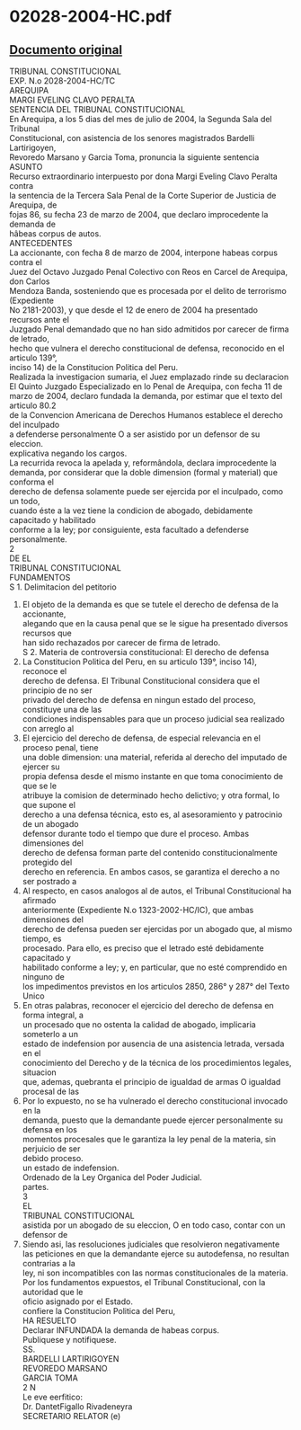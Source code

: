 
02028-2004-HC.pdf
=================
  
[Documento original](https://tc.gob.pe/jurisprudencia/2005/02028-2004-HC.pdf)  
---  
TRIBUNAL CONSTITUCIONAL  
EXP. N.o 2028-2004-HC/TC  
AREQUIPA  
MARGI EVELING CLAVO PERALTA  
SENTENCIA DEL TRIBUNAL CONSTITUCIONAL  
En Arequipa, a los 5 dias del mes de julio de 2004, la Segunda Sala del Tribunal  
Constitucional, con asistencia de los senores magistrados Bardelli Lartirigoyen,  
Revoredo Marsano y Garcia Toma, pronuncia la siguiente sentencia  
ASUNTO  
Recurso extraordinario interpuesto por dona Margi Eveling Clavo Peralta contra  
la sentencia de la Tercera Sala Penal de la Corte Superior de Justicia de Arequipa, de  
fojas 86, su fecha 23 de marzo de 2004, que declaro improcedente la demanda de  
hâbeas corpus de autos.  
ANTECEDENTES  
La accionante, con fecha 8 de marzo de 2004, interpone habeas corpus contra el  
Juez del Octavo Juzgado Penal Colectivo con Reos en Carcel de Arequipa, don Carlos  
Mendoza Banda, sosteniendo que es procesada por el delito de terrorismo (Expediente  
No 2181-2003), y que desde el 12 de enero de 2004 ha presentado recursos ante el  
Juzgado Penal demandado que no han sido admitidos por carecer de firma de letrado,  
hecho que vulnera el derecho constitucional de defensa, reconocido en el articulo 139°,  
inciso 14) de la Constitucion Politica del Peru.  
Realizada la investigacion sumaria, el Juez emplazado rinde su declaracion  
El Quinto Juzgado Especializado en lo Penal de Arequipa, con fecha 11 de  
marzo de 2004, declaro fundada la demanda, por estimar que el texto del articulo 80.2  
de la Convencion Americana de Derechos Humanos establece el derecho del inculpado  
a defenderse personalmente O a ser asistido por un defensor de su eleccion.  
explicativa negando los cargos.  
La recurrida revoca la apelada y, reformândola, declara improcedente la  
demanda, por considerar que la doble dimension (formal y material) que conforma el  
derecho de defensa solamente puede ser ejercida por el inculpado, como un todo,  
cuando éste a la vez tiene la condicion de abogado, debidamente capacitado y habilitado  
conforme a la ley; por consiguiente, esta facultado a defenderse personalmente.  
2  
DE EL  
TRIBUNAL CONSTITUCIONAL  
FUNDAMENTOS  
S 1. Delimitacion del petitorio  
1. El objeto de la demanda es que se tutele el derecho de defensa de la accionante,  
alegando que en la causa penal que se le sigue ha presentado diversos recursos que  
han sido rechazados por carecer de firma de letrado.  
S 2. Materia de controversia constitucional: El derecho de defensa  
2. La Constitucion Politica del Peru, en su articulo 139°, inciso 14), reconoce el  
derecho de defensa. El Tribunal Constitucional considera que el principio de no ser  
privado del derecho de defensa en ningun estado del proceso, constituye una de las  
condiciones indispensables para que un proceso judicial sea realizado con arreglo al  
3. El ejercicio del derecho de defensa, de especial relevancia en el proceso penal, tiene  
una doble dimension: una material, referida al derecho del imputado de ejercer su  
propia defensa desde el mismo instante en que toma conocimiento de que se le  
atribuye la comision de determinado hecho delictivo; y otra formal, lo que supone el  
derecho a una defensa técnica, esto es, al asesoramiento y patrocinio de un abogado  
defensor durante todo el tiempo que dure el proceso. Ambas dimensiones del  
derecho de defensa forman parte del contenido constitucionalmente protegido del  
derecho en referencia. En ambos casos, se garantiza el derecho a no ser postrado a  
4. Al respecto, en casos analogos al de autos, el Tribunal Constitucional ha afirmado  
anteriormente (Expediente N.o 1323-2002-HC/IC), que ambas dimensiones del  
derecho de defensa pueden ser ejercidas por un abogado que, al mismo tiempo, es  
procesado. Para ello, es preciso que el letrado esté debidamente capacitado y  
habilitado conforme a ley; y, en particular, que no esté comprendido en ninguno de  
los impedimentos previstos en los articulos 2850, 286° y 287° del Texto Unico  
5. En otras palabras, reconocer el ejercicio del derecho de defensa en forma integral, a  
un procesado que no ostenta la calidad de abogado, implicaria someterlo a un  
estado de indefension por ausencia de una asistencia letrada, versada en el  
conocimiento del Derecho y de la técnica de los procedimientos legales, situacion  
que, ademas, quebranta el principio de igualdad de armas O igualdad procesal de las  
6. Por lo expuesto, no se ha vulnerado el derecho constitucional invocado en la  
demanda, puesto que la demandante puede ejercer personalmente su defensa en los  
momentos procesales que le garantiza la ley penal de la materia, sin perjuicio de ser  
debido proceso.  
un estado de indefension.  
Ordenado de la Ley Organica del Poder Judicial.  
partes.  
3  
EL  
TRIBUNAL CONSTITUCIONAL  
asistida por un abogado de su eleccion, O en todo caso, contar con un defensor de  
7. Siendo asi, las resoluciones judiciales que resolvieron negativamente  
las peticiones en que la demandante ejerce su autodefensa, no resultan contrarias a la  
ley, ni son incompatibles con las normas constitucionales de la materia.  
Por los fundamentos expuestos, el Tribunal Constitucional, con la autoridad que le  
oficio asignado por el Estado.  
confiere la Constitucion Politica del Peru,  
HA RESUELTO  
Declarar INFUNDADA la demanda de habeas corpus.  
Publiquese y notifiquese.  
SS.  
BARDELLI LARTIRIGOYEN  
REVOREDO MARSANO  
GARCIA TOMA  
2 N  
Le eve eerfitico:  
Dr. DantetFigallo Rivadeneyra  
SECRETARIO RELATOR (e)